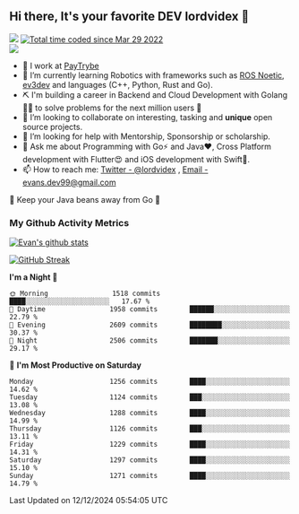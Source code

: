 ## Hi there, It's your favorite DEV lordvidex 👋
<img src="https://komarev.com/ghpvc/?username=lordvidex&label=Views&color=blue&style=plastic" /> <a href="https://wakatime.com/@0e56db35-d16b-410a-acc0-4085055304bf"><img src="https://wakatime.com/badge/user/0e56db35-d16b-410a-acc0-4085055304bf.svg" alt="Total time coded since Mar 29 2022" /></a>  
![](https://github-profile-trophy.vercel.app/?username=lordvidex)
- 🔭 I work at [PayTrybe](https://www.paytrybe.com)
- 🌱 I’m currently learning Robotics with frameworks such as [ROS Noetic](ros.org), [ev3dev](www.ev3dev.org) and languages (C++, Python, Rust and Go).
- ⛏️ I'm building a career in Backend and Cloud Development with Golang 🧙🏼 to solve problems for the next million users 🤌
- 👯 I’m looking to collaborate on interesting, tasking and **unique** open source projects.
- 🤔 I’m looking for help with Mentorship, Sponsorship or scholarship.
- 💬 Ask me about Programming with Go⚡️ and Java❤️, Cross Platform development with Flutter😍 and iOS development with Swift🚀.
- 📫 How to reach me: [Twitter - @lordvidex](https://twitter.com/lordvidex) , [Email - evans.dev99@gmail.com](mailto:evans.dev99@gmail.com?body=Hello%20Evans,)
  
    
🎤 Keep your Java beans away from Go 🌚
  
  
### My Github Activity Metrics
<div>
<!-- <a href="https://github.com/lordvidex">
  <img src="https://github-readme-stats.vercel.app/api/top-langs/?username=lordvidex&theme=light" />
</a>    -->
<!-- [![Top Langs](https://github-readme-stats.vercel.app/api/top-langs/?username=lordvidex)](https://github.com/lordvidex/)  -->
<a href="https://github.com/lordvidex">
 <img src="https://github-readme-stats.vercel.app/api?username=lordvidex&show_icons=true&theme=light&line_height=27" alt="Evan's github stats"/>
</a>
</div>

[![GitHub Streak](https://github-readme-streak-stats.herokuapp.com?user=lordvidex&theme=github-dark&hide_border=true)](https://git.io/streak-stats)

<!--
  <a href="https://github.com/iampawan/FlutterExampleApps">
    <img align="center" src="https://github-readme-stats.vercel.app/api/pin/?username=iampawan&repo=FlutterExampleApps&theme=light" />

  </a>
  <a href="https://github.com/iampawan/VelocityX">
   <img align="center" src="https://github-readme-stats.vercel.app/api/pin/?username=iampawan&repo=VelocityX&theme=light" />
  </a>
-->
<!--START_SECTION:waka-->
**I'm a Night 🦉** 

```text
🌞 Morning                1518 commits        ████░░░░░░░░░░░░░░░░░░░░░   17.67 % 
🌆 Daytime                1958 commits        ██████░░░░░░░░░░░░░░░░░░░   22.79 % 
🌃 Evening                2609 commits        ████████░░░░░░░░░░░░░░░░░   30.37 % 
🌙 Night                  2506 commits        ███████░░░░░░░░░░░░░░░░░░   29.17 % 
```
📅 **I'm Most Productive on Saturday** 

```text
Monday                   1256 commits        ████░░░░░░░░░░░░░░░░░░░░░   14.62 % 
Tuesday                  1124 commits        ███░░░░░░░░░░░░░░░░░░░░░░   13.08 % 
Wednesday                1288 commits        ████░░░░░░░░░░░░░░░░░░░░░   14.99 % 
Thursday                 1126 commits        ███░░░░░░░░░░░░░░░░░░░░░░   13.11 % 
Friday                   1229 commits        ████░░░░░░░░░░░░░░░░░░░░░   14.31 % 
Saturday                 1297 commits        ████░░░░░░░░░░░░░░░░░░░░░   15.10 % 
Sunday                   1271 commits        ████░░░░░░░░░░░░░░░░░░░░░   14.79 % 
```



 Last Updated on 12/12/2024 05:54:05 UTC
<!--END_SECTION:waka-->
